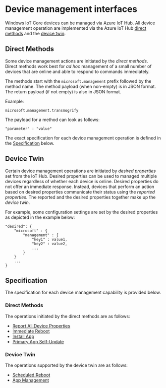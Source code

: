 # Device management interfaces

Windows IoT Core devices can be managed via Azure IoT Hub. All device management operation are implemented via the Azure IoT Hub [direct methods](<https://docs.microsoft.com/en-us/azure/iot-hub/iot-hub-devguide-direct-methods>) and the [device twin](<https://docs.microsoft.com/en-us/azure/iot-hub/iot-hub-devguide-device-twins>).


## Direct Methods

Some device management actions are initiated by the _direct methods_. Direct methods work best for _ad hoc_ management of a small number of devices that are online and able to respond to commands immediately.

The methods start with the `microsoft.management` prefix followed by the method name. The method payload (when non-empty) is in JSON format. The return payload (if not empty) is also in JSON format.

Example:

```
microsoft.management.transmogrify
```

The payload for a method can look as follows:
```
"parameter" : "value"
```

The exact specification for each device management operation is defined in the [Specification](#specification) below.

## Device Twin

Certain device management operations are initiated by _desired properties_ set from the IoT Hub. Desired properties can be used to managed multiple devices regardless of whether each device is online. Desired properties do not offer an immediate response. Instead, devices that perform an action based on desired properties communicate their status using the _reported properties_. The reported and the desired properties together make up the _device twin_.

For example, some configuration settings are set by the desired properties as depicted in the example below:

```
"desired": {
    "microsoft" : { 
        "management" : {
            "key1" : value1,
            "key2" : value2,
            ...
        }
    }
    ...
}
```

## Specification

The specification for each device management capability is provided below.

### Direct Methods

The operations initiated by the direct methods are as follows:

- [Report All Device Properties](report-all-device-properties.md)
- [Immediate Reboot](immediate-reboot.md)
- [Install App](install-app.md)
- [Primary App Self-Update](app-self-update.md)

### Device Twin

The operations supported by the device twin are as follows:

- [Scheduled Reboot](scheduled-reboot.md)
- [App Management](app-management.md)
